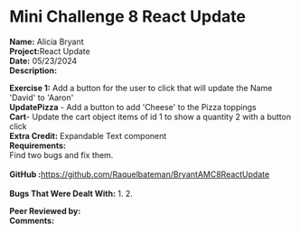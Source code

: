 # <b>Mini Challenge 8 React Update</b>

<b>Name:</b> Alicia Bryant<br>
<b>Project:</b>React Update<br>
<b>Date:</b> 05/23/2024 <br>
<strong>Description:</strong><br>

<b>Exercise 1:</b> Add a button for the user to click that will update the Name 'David' to 'Aaron'<br>
<b>UpdatePizza</b> - Add a button to add 'Cheese' to the Pizza toppings<br>
<b>Cart</b>- Update the cart object items of id 1 to show a quantity 2 with a button click<br>
<b>Extra Credit:</b> Expandable Text component<br>
<b>Requirements:</b><br>
Find two bugs and fix them.
<br><br>
<b>GitHub :</b>https://github.com/Raquelbateman/BryantAMC8ReactUpdate<br><br>
<b>Bugs That Were Dealt With:</b>
1. 
2.

<b>Peer Reviewed by:</b> <br>
<b>Comments:</b>   <br>

<br>
<br>
<br>
<br>
